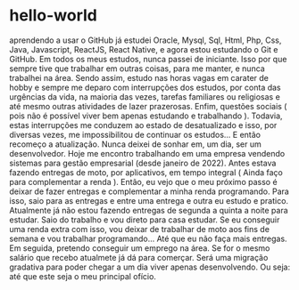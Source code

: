 # hello-world
aprendendo a usar o GitHub
  já estudei Oracle, Mysql, Sql, Html, Php, Css, Java, Javascript, ReactJS, React Native, e agora estou estudando o Git e GitHub.
  Em todos os meus estudos, nunca passei de iniciante. Isso por que sempre tive que trabalhar em outras coisas, para me manter, e nunca trabalhei na área. Sendo assim, estudo nas horas vagas em carater de hobby e sempre me deparo com interrupções dos estudos, por conta das urgências da vida, na maioria das vezes, tarefas familiares ou religiosas e até mesmo outras atividades de lazer prazerosas. Enfim, questões sociais ( pois não é possível viver bem apenas estudando e trabalhando ).
  Todavia, estas interrupções me conduzem ao estado de desatualizado e isso, por diversas vezes, me impossibilitou de continuar os estudos... E então recomeço a atualização. Nunca deixei de sonhar em, um dia, ser um desenvolvedor.
  Hoje me encontro trabalhando em uma empresa vendendo sistemas para gestão empresarial (desde janeiro de 2022). Antes estava fazendo entregas de moto, por aplicativos, em tempo integral ( Ainda faço para complementar a renda ). 
  Então, eu vejo que o meu próximo passo é deixar de fazer entregas e complementar a minha renda programando. Para isso, saio para as entregas e entre uma entrega e outra eu estudo e pratico. Atualmente já não estou fazendo entregas de segunda a quinta a noite para estudar. Saio do trabalho e vou direto para casa estudar. Se eu conseguir uma renda extra com isso, vou deixar de trabalhar de moto aos fins de semana e vou trabalhar programando... Até que eu não faça mais entregas. Em seguida, pretendo conseguir um emprego na área. Se for o mesmo salário que recebo atualmete já dá para comerçar.
  Será uma migração gradativa para poder chegar a um dia viver apenas desenvolvendo. Ou seja: até que este seja o meu principal ofício.
